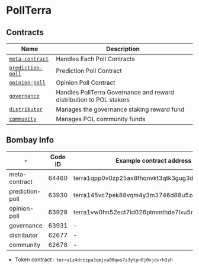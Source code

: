 # PollTerra

## Contracts

| Name                                                       | Description                                  |
| ---------------------------------------------------------- | -------------------------------------------- |
| [`meta-contract`](contracts/meta-contract) | Handles Each Poll Contracts |
| [`prediction-poll`](contracts/prediction-poll) | Prediction Poll Contract |
| [`opinion-poll`](contracts/opinion-poll) | Opinion Poll Contract |
| [`governance`](contracts/governance) | Handles PollTerra Governance and reward distribution to POL stakers |
| [`distributor`](contracts/distributor) | Manages the governance staking reward fund |
| [`community`](contracts/community) | Manages POL community funds |


## Bombay Info

| - | Code ID | Example contract address |
|---|---------|--------------------------|
| meta-contract | 64460 | terra1qpp0v0zp25ax8fhqnvkt3qtk3gug3df8d4uf7u |
| prediction-poll | 63930 | terra145vc7pek88vqm4y3m3746d88u5zd273nu2x0qw |
| opinion-poll | 63928 | terra1vw0hn52ect7ld026ptmmthde7lxu5mguujycys |
| governance | 63931 | - |
| distributor | 62677 | - |
| community | 62678 | - |

* Token contract : `terra1z4drzzpa3qejxa00qws7s3ytpn0j0vjdvrh3zh`
